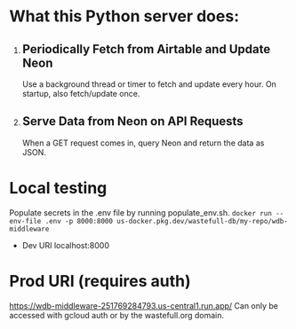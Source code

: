 # What this Python server does:

1. ## Periodically Fetch from Airtable and Update Neon
   Use a background thread or timer to fetch and update every hour.
   On startup, also fetch/update once.
2. ## Serve Data from Neon on API Requests
   When a GET request comes in, query Neon and return the data as JSON.

# Local testing

Populate secrets in the .env file by running populate_env.sh.
`docker run --env-file .env -p 8000:8000 us-docker.pkg.dev/wastefull-db/my-repo/wdb-middleware`

- Dev URI localhost:8000

# Prod URI (requires auth)

https://wdb-middleware-251769284793.us-central1.run.app/
Can only be accessed with gcloud auth or by the wastefull.org domain.
